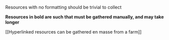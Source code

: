 Resources with no formatting should be trivial to collect

**Resources in bold are such that must be gathered manually, and may take longer**

[[Hyperlinked resources can be gathered en masse from a farm]]

